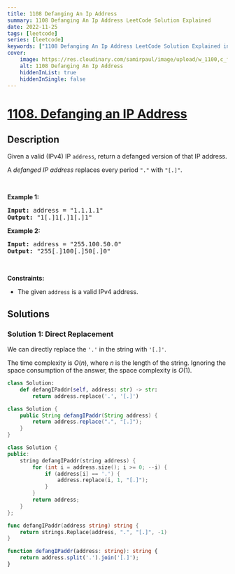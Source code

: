 ```yaml
---
title: 1108 Defanging An Ip Address
summary: 1108 Defanging An Ip Address LeetCode Solution Explained
date: 2022-11-25
tags: [leetcode]
series: [leetcode]
keywords: ["1108 Defanging An Ip Address LeetCode Solution Explained in all languages", "1108 Defanging An Ip Address", "LeetCode", "leetcode solution in Python3 C++ Java Go PHP Ruby Swift TypeScript Rust C# JavaScript C", "GeeksforGeeks", "InterviewBit", "Coding Ninjas", "HackerRank", "HackerEarth", "CodeChef", "TopCoder", "AlgoExpert", "freeCodeCamp", "Codeforces", "GitHub", "AtCoder", "Samir Paul"]
cover:
    image: https://res.cloudinary.com/samirpaul/image/upload/w_1100,c_fit,co_rgb:FFFFFF,l_text:Arial_75_bold:1108 Defanging An Ip Address - Solution Explained/problem-solving.webp
    alt: 1108 Defanging An Ip Address
    hiddenInList: true
    hiddenInSingle: false
---
```



# [1108. Defanging an IP Address](https://leetcode.com/problems/defanging-an-ip-address)


## Description

<p>Given a valid (IPv4) IP <code>address</code>, return a defanged version of that IP address.</p>

<p>A <em>defanged&nbsp;IP address</em>&nbsp;replaces every period <code>&quot;.&quot;</code> with <code>&quot;[.]&quot;</code>.</p>

<p>&nbsp;</p>
<p><strong class="example">Example 1:</strong></p>
<pre><strong>Input:</strong> address = "1.1.1.1"
<strong>Output:</strong> "1[.]1[.]1[.]1"
</pre><p><strong class="example">Example 2:</strong></p>
<pre><strong>Input:</strong> address = "255.100.50.0"
<strong>Output:</strong> "255[.]100[.]50[.]0"
</pre>
<p>&nbsp;</p>
<p><strong>Constraints:</strong></p>

<ul>
	<li>The given <code>address</code> is a valid IPv4 address.</li>
</ul>

## Solutions

### Solution 1: Direct Replacement

We can directly replace the `'.'` in the string with `'[.]'`.

The time complexity is $O(n)$, where $n$ is the length of the string. Ignoring the space consumption of the answer, the space complexity is $O(1)$.

<!-- tabs:start -->

```python
class Solution:
    def defangIPaddr(self, address: str) -> str:
        return address.replace('.', '[.]')
```

```java
class Solution {
    public String defangIPaddr(String address) {
        return address.replace(".", "[.]");
    }
}
```

```cpp
class Solution {
public:
    string defangIPaddr(string address) {
        for (int i = address.size(); i >= 0; --i) {
            if (address[i] == '.') {
                address.replace(i, 1, "[.]");
            }
        }
        return address;
    }
};
```

```go
func defangIPaddr(address string) string {
	return strings.Replace(address, ".", "[.]", -1)
}
```

```ts
function defangIPaddr(address: string): string {
    return address.split('.').join('[.]');
}
```

<!-- tabs:end -->

<!-- end -->
